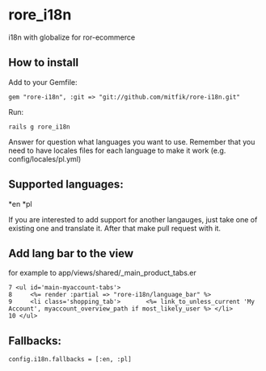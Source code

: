 rore_i18n
=========

i18n with globalize for ror-ecommerce 


## How to install

Add  to your Gemfile:

    gem "rore-i18n", :git => "git://github.com/mitfik/rore-i18n.git"

Run:

    rails g rore_i18n

Answer for question what languages you want to use. Remember that you need to have locales files for each language to make it work (e.g. config/locales/pl.yml)

## Supported languages:
*en
*pl

If you are interested to add support for another langauges, just take one of existing one and translate it. After that make pull request with it.

## Add lang bar to the view

for example to app/views/shared/_main_product_tabs.er

    7 <ul id='main-myaccount-tabs'>
    8     <%= render :partial => "rore-i18n/language_bar" %>
    9     <li class='shopping_tab'>       <%= link_to_unless_current 'My Account', myaccount_overview_path if most_likely_user %> </li>
    10 </ul>

## Fallbacks:

    config.i18n.fallbacks = [:en, :pl]
